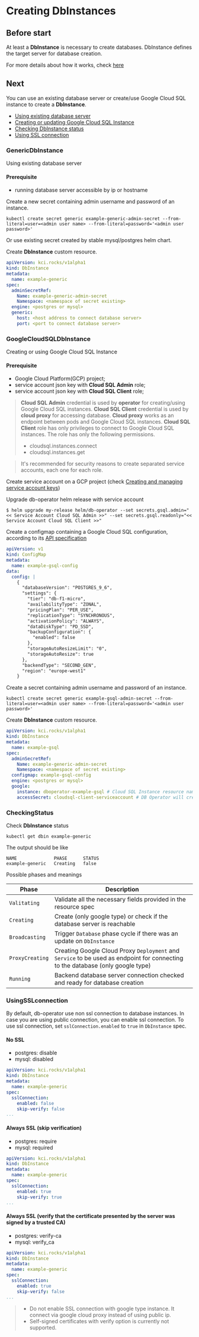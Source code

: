 # Creating DbInstances

## Before start

At least a **DbInstance** is necessary to create databases. DbInstance defines the target server for database creation.

For more details about how it works, check [here](howitworks.md)

## Next
You can use an existing database server or create/use Google Cloud SQL instance to create a **DbInstance**.

* [Using existing database server](#GenericDbInstance)
* [Creating or updating Google Cloud SQL Instance](#GoogleCloudSQLDbInstance)
* [Checking DbInstance status](#CheckingStatus)
* [Using SSL connection](#UsingSSLconnection)

### GenericDbInstance
Using existing database server

#### Prerequisite
* running database server accessible by ip or hostname

Create a new secret containing admin username and password of an instance.
```
kubectl create secret generic example-generic-admin-secret --from-literal=user=<admin user name> --from-literal=password='<admin user password>'
```

Or use existing secret created by stable mysql/postgres helm chart.

Create **DbInstance** custom resource.
```YAML
apiVersion: kci.rocks/v1alpha1
kind: DbInstance
metadata:
  name: example-generic
spec:
  adminSecretRef:
    Name: example-generic-admin-secret
    Namespace: <namespace of secret existing>
  engine: <postgres or mysql>
  generic:
    host: <host address to connect database server>
    port: <port to connect database server>
```

### GoogleCloudSQLDbInstance
Creating or using Google Cloud SQL Instance

#### Prerequisite
* Google Cloud Platform(GCP) project;
* service account json key with **Cloud SQL Admin** role;
* service account json key with **Cloud SQL Client** role;

> **Cloud SQL Admin** credential is used by **operator** for creating/using Google Cloud SQL instances.
> **Cloud SQL Client** credential is used by **cloud proxy** for accessing database. **Cloud proxy** works as an endpoint between pods and Google Cloud SQL instances. **Cloud SQL Client** role has only privileges to connect to Google Cloud SQL instances. The role has only the following permissions.
> * cloudsql.instances.connect
> * cloudsql.instances.get

> It's recommended for security reasons to create separated service accounts, each one for each role.

Create service account on a GCP project (check [Creating and managing service account keys](https://cloud.google.com/iam/docs/creating-managing-service-account-keys))

Upgrade db-operator helm release with service account

```
$ helm upgrade my-release helm/db-operator --set secrets.gsql.admin="<< Service Account Cloud SQL Admin >>" --set secrets.gsql.readonly="<< Service Account Cloud SQL Client >>"
```

Create a configmap containing a Google Cloud SQL configuration, according to its [API specification](https://cloud.google.com/sql/docs/mysql/admin-api/rest/v1beta4/instances#DatabaseInstance)

```YAML
apiVersion: v1
kind: ConfigMap
metadata:
  name: example-gsql-config
data:
  config: |
    {
      "databaseVersion": "POSTGRES_9_6",
      "settings": {
        "tier": "db-f1-micro",
        "availabilityType": "ZONAL",
        "pricingPlan": "PER_USE",
        "replicationType": "SYNCHRONOUS",
        "activationPolicy": "ALWAYS",
        "dataDiskType": "PD_SSD",
        "backupConfiguration": {
          "enabled": false
        },
        "storageAutoResizeLimit": "0",
        "storageAutoResize": true
      },
      "backendType": "SECOND_GEN",
      "region": "europe-west1"
    }
```

Create a secret containing admin username and password of an instance.
```
kubectl create secret generic example-gsql-admin-secret --from-literal=user=<admin user name> --from-literal=password='<admin user password>'
```

Create **DbInstance** custom resource.
```YAML
apiVersion: kci.rocks/v1alpha1
kind: DbInstance
metadata:
  name: example-gsql
spec:
  adminSecretRef:
    Name: example-generic-admin-secret
    Namespace: <namespace of secret existing>
  configmap: example-gsql-config
  engine: <postgres or mysql>
  google:
    instance: dboperator-example-gsql # Cloud SQL Instance resource name in google project
    accessSecret: cloudsql-client-serviceaccount # DB Operator will create secret with this name when database resource is created
```


### CheckingStatus

Check **DbInstance** status
```
kubectl get dbin example-generic
```

The output should be like
```
NAME              PHASE      STATUS
example-generic   Creating   false
```

Possible phases and meanings

| Phase                 | Description                           |
|-------------------    |-----------------------                |
| `Valitating`          | Validate all the necessary fields provided in the resource spec |
| `Creating`            | Create (only google type) or check if the database server is reachable |
| `Broadcasting`        | Trigger `Database` phase cycle if there was an update on `DbInstance` |
| `ProxyCreating`       | Creating Google Cloud Proxy `Deployment` and `Service` to be used as endpoint for connecting to the database (only google type) |
| `Running`             | Backend database server connection checked and ready for database creation |


### UsingSSLconnection

By default, db-operator use non ssl connection to database instances.
In case you are using public connection, you can enable ssl connection.
To use ssl connection, set `sslConnection.enabled` to `true` in `DbInstance` spec.

#### No SSL

* postgres: disable
* mysql: disabled

```YAML
apiVersion: kci.rocks/v1alpha1
kind: DbInstance
metadata:
  name: example-generic
spec:
  sslConnection:
    enabled: false
    skip-verify: false
...
```

#### Always SSL (skip verification)

* postgres: require
* mysql: required

```YAML
apiVersion: kci.rocks/v1alpha1
kind: DbInstance
metadata:
  name: example-generic
spec:
  sslConnection:
    enabled: true
    skip-verify: true
...
```

#### Always SSL (verify that the certificate presented by the server was signed by a trusted CA)

* postgres: verify-ca
* mysql: verify_ca

```YAML
apiVersion: kci.rocks/v1alpha1
kind: DbInstance
metadata:
  name: example-generic
spec:
  sslConnection:
    enabled: true
    skip-verify: false
...
```

> * Do not enable SSL connection with google type instance. It connect via google cloud proxy instead of using public ip.
> * Self-signed certificates with verify option is currently not supported.